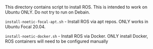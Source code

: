 This directory contains script to install ROS. This is intended to work on Ubuntu ONLY. Do not try to run on Debain.

`install-noetic-focal-apt.sh` - Install ROS via apt repos. ONLY works in Ubuntu Focal 20.04.

`install-noetic-docker.sh` - Install ROS via Docker. ONLY install Docker, ROS containers will need to be configured manually

